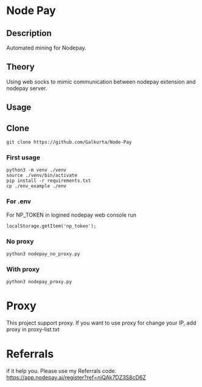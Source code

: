 # Node Pay

## Description
Automated mining for Nodepay.

## Theory
Using web socks to mimic communication between nodepay extension and nodepay server.

## Usage
## Clone
```
git clone https://github.com/Galkurta/Node-Pay
```

### First usage 
```
python3 -m venv ./venv
source ./venv/bin/activate
pip install -r requirements.txt
cp ./env_example ./env
```

### For .env
For NP_TOKEN
in logined nodepay web console run
```
localStorage.getItem('np_token');
```
### No proxy

```
python3 nodepay_no_proxy.py
```
### With proxy

```
python3 nodepay_proxy.py
```

# Proxy
This project support proxy.
If you want to use proxy for change your IP, add proxy in proxy-list.txt

# Referrals
if it help you. Please use my Referrals code.
https://app.nodepay.ai/register?ref=niQAk7DZ3S8cD6Z
